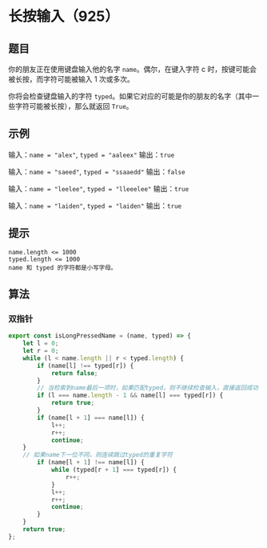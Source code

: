 # 长按输入（925）

## 题目

你的朋友正在使用键盘输入他的名字 `name`。偶尔，在键入字符 c 时，按键可能会被长按，而字符可能被输入 1 次或多次。

你将会检查键盘输入的字符 `typed`。如果它对应的可能是你的朋友的名字（其中一些字符可能被长按），那么就返回 `True`。

## 示例

输入：`name = "alex"`, `typed = "aaleex"`
输出：`true`

输入：`name = "saeed"`, `typed = "ssaaedd"`
输出：`false`

输入：`name = "leelee"`, `typed = "lleeelee"`
输出：`true`

输入：`name = "laiden"`, `typed = "laiden"`
输出：`true`

## 提示

```
name.length <= 1000
typed.length <= 1000
name 和 typed 的字符都是小写字母。 
```

## 算法

### 双指针

```js
export const isLongPressedName = (name, typed) => {
	let l = 0;
	let r = 0;
	while (l < name.length || r < typed.length) {
		if (name[l] !== typed[r]) {
			return false;
		}
		// 当检索到name最后一项时，如果匹配typed，则不继续检查输入，直接返回成功
		if (l === name.length - 1 && name[l] === typed[r]) {
			return true;
		}
		if (name[l + 1] === name[l]) {
			l++;
			r++;
			continue;
    }
    // 如果name下一位不同，则连续跳过typed的重复字符
		if (name[l + 1] !== name[l]) {
			while (typed[r + 1] === typed[r]) {
				r++;
			}
			l++;
			r++;
			continue;
		}
	}
	return true;
};
```